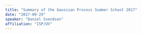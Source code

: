 ```yaml
---
title: "Summary of the Gaussian Process Summer School 2017"
date: "2017-09-29"
speaker: "Daniel Svendsen"
affiliation: "ISP/UV"
---
```

